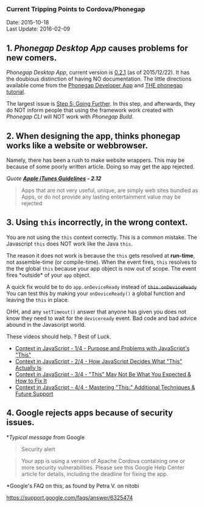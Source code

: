 ### Current Tripping Points to Cordova/Phonegap ###
Date: 2015-10-18<br>
Last Update: 2016-02-09

## 1. *Phonegap Desktop App* causes problems for new comers. ##

*Phonegap Desktop App*, current version is [0.2.1](https://github.com/jessemonroy650/top-phonegap-mistakes/blob/master/history/phonegap-desktop.md) (as of 2015/12/22). It has the doubious distinction of having NO documentation. The little directions available come from the [Phonegap Developer App](https://github.com/jessemonroy650/top-phonegap-mistakes/blob/master/history/phonegap-desktop.md) and [THE phonegap tutorial](http://docs.phonegap.com/). 

The largest issue is [Step 5: Going Further](http://docs.phonegap.com/getting-started/5-going-further/). In this step, and afterwards, they do NOT inform people that using the framework work created with *Phonegap CLI* will NOT work with *Phonegap Build*.

## 2. When designing the app, thinks phonegap works like a website or webbrowser.

Namely, there has been a rush to make website wrappers. This may be because of some poorly written article. Doing so may get the app rejected.

  *Quote* ***[Apple iTunes Guidelines](https://developer.apple.com/app-store/review/guidelines/) - 2.12***
  > Apps that are not very useful, unique, are simply web sites bundled as Apps, or do not provide any lasting entertainment value may be rejected

## 3. Using `this` incorrectly, in the wrong context.

You are not using the `this` context correctly. This is a common mistake. The Javascript `this` does NOT work like the Java `this`.    

The reason it does not work is because the `this` gets resolved at **run-time**, not assemble-time (or compile-time). When the event fires, `this` resolves to the the global `this` because your app object is now out of scope. The event fires \*outside* of your `app` object.

A quick fix would be to do `app.onDeviceReady` instead of <s>`this.onDeviceReady`</s> You can test this by making your `onDeviceReady()` a global function and leaving the `this` in place.

OHH, and any `setTimeout()` answer that anyone has given you does not know they need to wait for the `deviceready` event. Bad code and bad advice abound in the Javascript world. 

These videos should help. ? Best of Luck.

- [Context in JavaScript - 1/4 - Purpose and Problems with JavaScript's "This"](https://www.youtube.com/watch?v=su-SdgebJCE)
- [Context in JavaScript - 2/4 - How JavaScript Decides What "This" Actually Is](https://www.youtube.com/watch?v=hJ_YD4Ljbqc)
- [Context in JavaScript - 3/4 - "This" May Not Be What You Expected & How to Fix It](https://www.youtube.com/watch?v=PNqoehDEZ3E)
- [Context in JavaScript - 4/4 - Mastering "This:" Additional Techniques & Future Support](https://www.youtube.com/watch?v=QQ4__W9nELc)


## 4. Google rejects apps because of security issues.

**Typical message* from Google

> Security alert

> Your app is using a version of Apache Cordova containing one or more security vulnerabilities. Please see this Google Help Center article for details, including the deadline for fixing the app.

*Google's FAQ on this, as found by Petra V. on nitobi

https://support.google.com/faqs/answer/6325474



